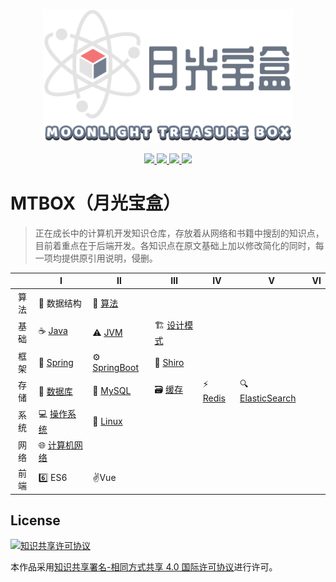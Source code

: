 

<p align="center">
    <a href="https://github.com/Angus-Liu/MTBOX">
        <img src="./assets/logo.png" width="400" alt="Moonlight treasure box"/>
    </a>
</p>
<p align="center">
    <a href="./LICENSE">
		<img src="https://img.shields.io/github/license/monsoonist/mtbox.svg?style=flat-square"/>
    </a>
    <a href="https://github.com/monsoonist/mtbox/graphs/contributors">
    	<img src="https://img.shields.io/github/contributors/monsoonist/mtbox.svg?style=flat-square"/>
    </a>
    <a href="https://github.com/monsoonist/mtbox/commits">
    	<img src="https://img.shields.io/github/last-commit/monsoonist/mtbox.svg?style=flat-square"/>
    </a>
    <a href="#">
    	<img src="https://img.shields.io/github/repo-size/monsoonist/mtbox.svg?style=flat-square"/>
    </a>
</p>





# MTBOX（月光宝盒）

> 正在成长中的计算机开发知识仓库，存放着从网络和书籍中搜刮的知识点，目前着重点在于后端开发。各知识点在原文基础上加以修改简化的同时，每一项均提供原引用说明，侵删。

|  |      Ⅰ      |               Ⅱ               |    Ⅲ    |                  Ⅳ                  |    Ⅴ    |    Ⅵ    |
|   :---:  |  -----------  |  ----------------------------  |  -------  |  ----------------------------------  |  ------  |  -------  |
| 算法 | 📏 数据结构 | 📐 [算法](./docs/Algorithm) |  |  |  |  |
| 基础 | ☕️ [Java](./docs/Java) | ⚠️ [ JVM](./docs/Java/JVM.md) | 🏗 [设计模式](./docs/Design-Pattern/设计模式.md) |  |  |  |
| 框架 | 🍃 [Spring](./docs/Java/Spring/Spring.md) | ⚙️ [SpringBoot](./docs/Java/Spring/SpringBoot) |🚫 [Shiro](./docs/shiro/Shiro.md) |  |  |      |
| 存储 | 💾 [数据库](./docs/Database/数据库.md) | 🐬 [MySQL](./docs/Database/MySQL.md) | 🗃 [缓存](./docs/Cache/Cache.md) | ⚡️ [Redis](./docs/Database/Redis.md) | 🔍 [ElasticSearch](./docs/Java/Elasticsearch/Spring-Data-Elasticsearch-zh.md) |  |
| 系统 | 💻 [操作系统](./docs/OS/操作系统.md) | 🐧 [Linux](./docs/OS/Linux.md) |  |  |  |  |
| 网络 | 🌐 [计算机网络](./docs/Network/Network.md) |  |  |  |  |  |
| 前端 | 6️⃣ ES6 | ✌️Vue |  | | | |

## License

<a rel="license" href="http://creativecommons.org/licenses/by-sa/4.0/"><img alt="知识共享许可协议" style="border-width:0" src="https://i.creativecommons.org/l/by-sa/4.0/88x31.png" /></a>

本作品采用[知识共享署名-相同方式共享 4.0 国际许可协议](http://creativecommons.org/licenses/by-sa/4.0/)进行许可。
